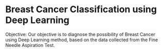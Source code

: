 # Breast Cancer Classification using Deep Learning
Objective: Our objective is to diagnose the possibility of Breast Cancer using Deep Learning method, based on the data collected from the Fine Needle Aspiration Test.

